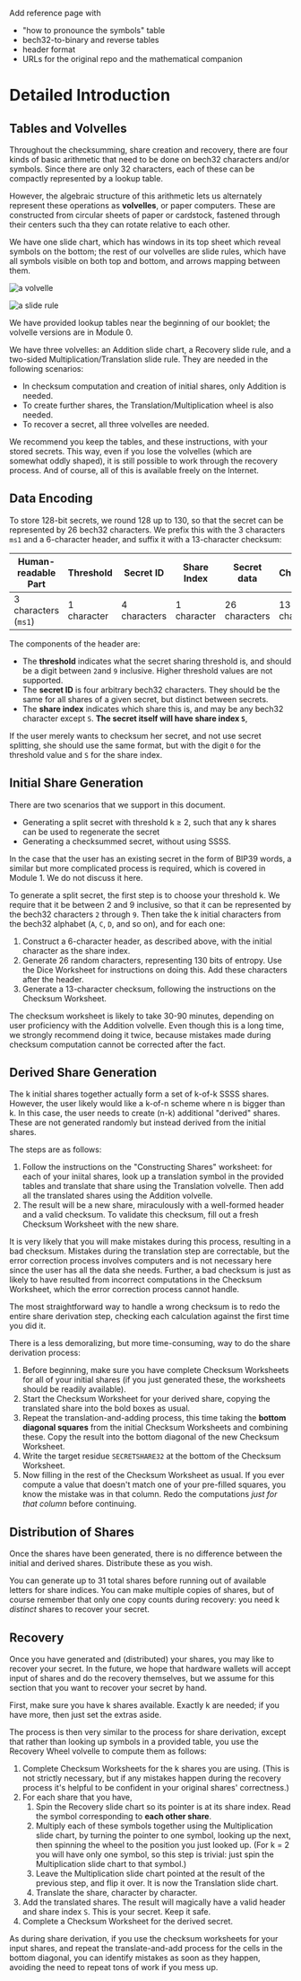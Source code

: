 
Add reference page with
* "how to pronounce the symbols" table
* bech32-to-binary and reverse tables
* header format
* URLs for the original repo and the mathematical companion

# Detailed Introduction

## Tables and Volvelles

Throughout the checksumming, share creation and recovery, there are four kinds
of basic arithmetic that need to be done on bech32 characters and/or symbols.
Since there are only 32 characters, each of these can be compactly represented
by a lookup table.

However, the algebraic structure of this arithmetic lets us alternately represent
these operations as **volvelles**, or paper computers. These are constructed from
circular sheets of paper or cardstock, fastened through their centers such tha
 they can rotate relative to each other.

We have one slide chart, which has windows in its top sheet which reveal symbols
on the bottom; the rest of our volvelles are slide rules, which have all symbols
visible on both top and bottom, and arrows mapping between them.

![a volvelle](volvelle.gif)

![a slide rule](slide-rule.gif)

We have provided lookup tables near the beginning of our booklet; the volvelle
versions are in Module 0.

We have three volvelles: an Addition slide chart, a Recovery slide rule, and
a two-sided Multiplication/Translation slide rule. They are needed in the following
scenarios:
* In checksum computation and creation of initial shares, only Addition is needed.
* To create further shares, the Translation/Multiplication wheel is also needed.
* To recover a secret, all three volvelles are needed.

We recommend you keep the tables, and these instructions, with your stored
secrets. This way, even if you lose the volvelles (which are somewhat oddly
shaped), it is still possible to work through the recovery process.
And of course, all of this is available freely on the Internet.

## Data Encoding

To store 128-bit secrets, we round 128 up to 130, so that the secret can be
represented by 26 bech32 characters. We prefix this with the 3 characters
`ms1` and a 6-character header, and suffix it with a 13-character checksum:

| Human-readable Part | Threshold | Secret ID | Share Index | Secret data | Checksum |
|---------------|--------|---------|--------|----------|----------|
| 3 characters (`ms1`) | 1 character | 4 characters | 1 character | 26 characters | 13 characters |

The components of the header are:
* The **threshold** indicates what the secret sharing threshold is, and should be
a digit between `2`and `9` inclusive. Higher threshold values are not supported.
* The **secret ID** is four arbitrary bech32 characters. They should be the same
for all shares of a given secret, but distinct between secrets.
* The **share index** indicates which share this is, and may be any bech32
character except `S`. **The secret itself will have share index `S`**,

If the user merely wants to checksum her secret, and not use secret splitting,
she should use the same format, but with the digit `0` for the threshold value
and `S` for the share index.

## Initial Share Generation

There are two scenarios that we support in this document.
* Generating a split secret with threshold k ≥ 2, such that any k shares
  can be used to regenerate the secret
* Generating a checksummed secret, without using SSSS.

In the case that the user has an existing secret in the form of BIP39 words,
a similar but more complicated process is required, which is covered in Module 1.
We do not discuss it here.

To generate a split secret, the first step is to choose your threshold k. We
require that it be between 2 and 9 inclusive, so that it can be represented by
the bech32 characters `2` through `9`. Then take the k initial characters from
the bech32 alphabet (`A`, `C`, `D`, and so on), and for each one:

1. Construct a 6-character header, as described above, with the initial character
   as the share index.
2. Generate 26 random characters, representing 130 bits of entropy. Use the Dice
   Worksheet for instructions on doing this. Add these characters after the header.
3. Generate a 13-character checksum, following the instructions on the Checksum
   Worksheet.

The checksum worksheet is likely to take 30-90 minutes, depending on user proficiency
with the Addition volvelle. Even though this is a long time, we strongly recommend
doing it twice, because mistakes made during checksum computation cannot be
corrected after the fact.


## Derived Share Generation

The k initial shares together actually form a set of k-of-k SSSS shares. However,
the user likely would like a k-of-n scheme where n is bigger than k. In this case,
the user needs to create (n-k) additional "derived" shares. These are not generated
randomly but instead derived from the initial shares.

The steps are as follows:

1. Follow the instructions on the "Constructing Shares" worksheet: for each of your
   iniital shares, look up a translation symbol in the provided tables and translate
   that share using the Translation volvelle. Then add all the translated shares
   using the Addition volvelle.
2. The result will be a new share, miraculously with a well-formed header and a valid
   checksum. To validate this checksum, fill out a fresh Checksum Worksheet with the
   new share.

It is very likely that you will make mistakes during this process, resulting in a bad
checksum. Mistakes during the translation step are correctable, but the error correction
process involves computers and is not necessary here since the user has all the data
she needs. Further, a bad checksum is just as likely to have resulted from incorrect
computations in the Checksum Worksheet, which the error correction process cannot handle.

The most straightforward way to handle a wrong checksum is to redo the entire share
derivation step, checking each calculation against the first time you did it.

There is a less demoralizing, but more time-consuming, way to do the share derivation
process:

1. Before beginning, make sure you have complete Checksum Worksheets for all of your
   initial shares (if you just generated these, the worksheets should be readily available).
2. Start the Checksum Worksheet for your derived share, copying the translated share
   into the bold boxes as usual.
3. Repeat the translation-and-adding process, this time taking the **bottom diagonal
   squares** from the initial Checksum Worksheets and combining these. Copy the
   result into the bottom diagonal of the new Checksum Worksheet.
4. Write the target residue `SECRETSHARE32` at the bottom of the Checksum Worksheet.
5. Now filling in the rest of the Checksum Worksheet as usual. If you ever compute a
   value that doesn't match one of your pre-filled squares, you know the mistake was
   in that column. Redo the computations *just for that column* before continuing.

## Distribution of Shares

Once the shares have been generated, there is no difference between the initial and
derived shares. Distribute these as you wish.

You can generate up to 31 total shares before running out of available letters for
share indices. You can make multiple copies of shares, but of course remember that
only one copy counts during recovery: you need k *distinct* shares to recover your
secret.

## Recovery

Once you have generated and (distributed) your shares, you may like to recover your
secret. In the future, we hope that hardware wallets will accept input of shares
and do the recovery themselves, but we assume for this section that you want to
recover your secret by hand.

First, make sure you have k shares available. Exactly k are needed; if you have
more, then just set the extras aside.

The process is then very similar to the process for share derivation, except that
rather than looking up symbols in a provided table, you use the Recovery Wheel
volvelle to compute them as follows:

1. Complete Checksum Worksheets for the k shares you are using. (This is not strictly
   necessary, but if any mistakes happen during the recovery process it's helpful to
   be confident in your original shares' correctness.)
2. For each share that you have,
   1. Spin the Recovery slide chart so its pointer is
      at its share index. Read the symbol corresponding to **each other share**.
   2. Multiply each of these symbols together using the Multiplication slide chart,
      by turning the pointer to one symbol, looking up the next, then spinning the
      wheel to the position you just looked up. (For k = 2 you will have only one
      symbol, so this step is trivial: just spin the Multiplication slide chart to
      that symbol.)
   3. Leave the Multiplication slide chart pointed at the result of the previous step,
      and flip it over. It is now the Translation slide chart.
   4. Translate the share, character by character.
3. Add the translated shares. The result will magically have a valid header and
   share index `S`. This is your secret. Keep it safe.
4. Complete a Checksum Worksheet for the derived secret.

As during share derivation, if you use the checksum worksheets for your input shares,
and repeat the translate-and-add process for the cells in the bottom diagonal, you
can identify mistakes as soon as they happen, avoiding the need to repeat tons of
work if you mess up.

